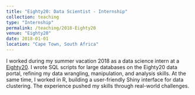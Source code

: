 ```yaml
---
title: "Eighty20: Data Scientist - Internship"
collection: teaching
type: "Internship"
permalink: /teaching/2018-Eighty20
venue: "Eighty20"
date: 2018-01-01
location: "Cape Town, South Africa"
---
```


I worked during my summer vacation 2018 as a data science intern at a [Eighty20](https://www.eighty20.co.za/). I wrote SQL scripts for large databases on the Eighty20 data portal, refining my data wrangling, manipulation, and analysis skills. At the same time, I worked in R, building a user-friendly Shiny interface for data clustering. The experience pushed my skills through real-world challenges.
